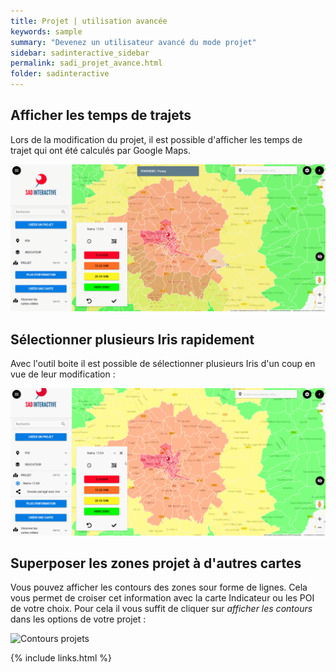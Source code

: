```yaml
---
title: Projet | utilisation avancée
keywords: sample
summary: "Devenez un utilisateur avancé du mode projet"
sidebar: sadinteractive_sidebar
permalink: sadi_projet_avance.html
folder: sadinteractive
---
```


## Afficher les temps de trajets 

Lors de la modification du projet, il est possible d'afficher les temps de trajet qui ont été calculés par Google Maps.

![Étiquettes des temps de trajet](images\sadi_projet_avance\afficher_temps_trajet.gif)

## Sélectionner plusieurs Iris rapidement

Avec l'outil boite il est possible de sélectionner plusieurs Iris d'un coup en vue de leur modification : 

![Outil boite](images\sadi_projet_avance\outil_boite.gif)

## Superposer les zones projet à d'autres cartes

Vous pouvez afficher les contours des zones sour forme de lignes. Cela vous permet de croiser cet information avec la carte Indicateur ou les POI de votre choix. Pour cela il vous suffit de cliquer sur *afficher les contours* dans les options de votre projet : 

![Contours projets](images\sadi_projet_avance\afficher_lignes_et_cartes.gif)



{% include links.html %}

